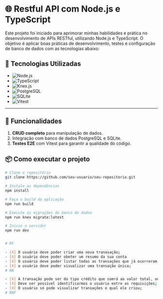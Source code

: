 # 🌐 Restful API com Node.js e TypeScript

Este projeto foi iniciado para aprimorar minhas habilidades e prática no desenvolvimento de APIs RESTful, utilizando Node.js e TypeScript. O objetivo é aplicar boas práticas de desenvolvimento, testes e configuração de banco de dados com as tecnologias abaixo:

## 🚀 Tecnologias Utilizadas

- ![Node.js](https://img.shields.io/badge/Node.js-43853D?style=for-the-badge&logo=node.js&logoColor=white)
- ![TypeScript](https://img.shields.io/badge/TypeScript-007ACC?style=for-the-badge&logo=typescript&logoColor=white)
- ![Knex.js](https://img.shields.io/badge/Knex.js-1A202C?style=for-the-badge&logo=knex&logoColor=white)
- ![PostgreSQL](https://img.shields.io/badge/PostgreSQL-316192?style=for-the-badge&logo=postgresql&logoColor=white)
- ![SQLite](https://img.shields.io/badge/SQLite-07405E?style=for-the-badge&logo=sqlite&logoColor=white)
- ![Vitest](https://img.shields.io/badge/Vitest-6E43E0?style=for-the-badge&logo=vitest&logoColor=white)

---

## 📂 Funcionalidades

1. **CRUD completo** para manipulação de dados.
2. Integração com banco de dados PostgreSQL e SQLite.
3. **Testes E2E** com Vitest para garantir a qualidade do código.

## 📦 Como executar o projeto

```bash
# Clone o repositório
git clone https://github.com/seu-usuario/seu-repositorio.git

# Instale as dependências
npm install

# Faça o build da aplicação
npm run build

# Execute as migrações do banco de dados
npm run knex migrate:latest

# Inicie o servidor
npm run dev


# RF 

- [X] O usuário deve poder criar uma nova tranasação;
- [X] O usuário deve poder obeter um resumo da sua conta
- [X] O usuário deve poder listar todas as transações que já ocorreram; 
- [X] o usuário deve poder visualizar uma transação única;
# RN

- [X] A transação pode ser do tipo crédito que somrá ao valor total, ou debito subtrairá;
- [X] Deve ser possível identificarmos o usuário entre as requisições;
- [X] O usuário só pode visualizar transações o qual ele criou; 
# RNF 

